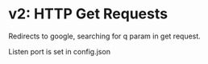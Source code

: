 # v2: HTTP Get Requests

Redirects to google, searching for q param in get request.

Listen port is set in config.json